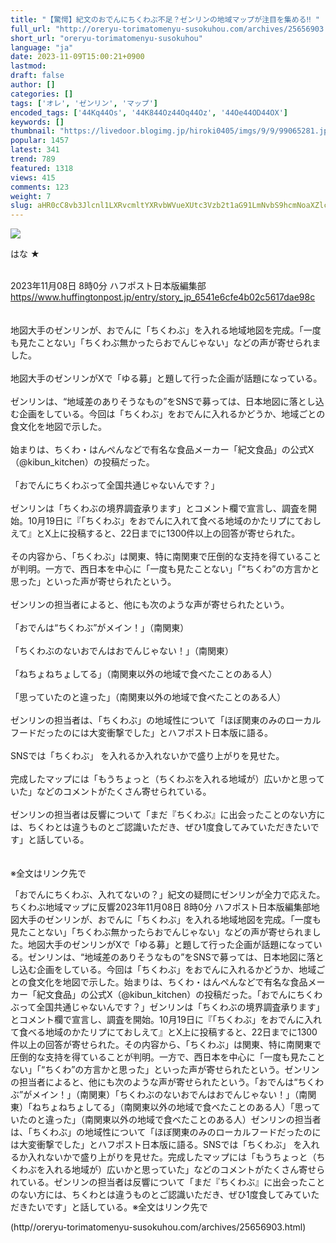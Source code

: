```yaml
---
title: "【驚愕】紀文のおでんにちくわぶ不足？ゼンリンの地域マップが注目を集める‼ "
full_url: "http://oreryu-torimatomenyu-susokuhou.com/archives/25656903.html"
short_url: "oreryu-torimatomenyu-susokuhou"
language: "ja"
date: 2023-11-09T15:00:21+0900
lastmod: 
draft: false
author: []
categories: []
tags: ['オレ', 'ゼンリン', 'マップ']
encoded_tags: ['44Kq44Os', '44K844Oz44Oq44Oz', '44Oe44OD44OX']
keywords: []
thumbnail: "https://livedoor.blogimg.jp/hiroki0405/imgs/9/9/99065281.jpg"
popular: 1457
latest: 341
trend: 789
featured: 1318
views: 415
comments: 123
weight: 7
slug: aHR0cC8vb3Jlcnl1LXRvcmltYXRvbWVueXUtc3Vzb2t1aG91LmNvbS9hcmNoaXZlcy8yNTY1NjkwMy5odG1s
---
```


![](https://livedoor.blogimg.jp/hiroki0405/imgs/9/9/99065281.jpg)

<div><p>はな ★ </p><br> 2023年11月08日 8時0分 ハフポスト日本版編集部 <br> <a target='_blank' href='https//www.huffingtonpost.jp/entry/story_jp_6541e6cfe4b02c5617dae98c'>https//www.huffingtonpost.jp/entry/story_jp_6541e6cfe4b02c5617dae98c</a> <br> <br> <br> 地図大手のゼンリンが、おでんに「ちくわぶ」を入れる地域地図を完成。「一度も見たことない」「ちくわぶ無かったらおでんじゃない」などの声が寄せられました。 <br> <br> 地図大手のゼンリンがXで「ゆる募」と題して行った企画が話題になっている。 <br> <br> ゼンリンは、“地域差のありそうなもの”をSNSで募っては、日本地図に落とし込む企画をしている。今回は「ちくわぶ」をおでんに入れるかどうか、地域ごとの食文化を地図で示した。 <br> <br> 始まりは、ちくわ・はんぺんなどで有名な食品メーカー「紀文食品」の公式X（@kibun_kitchen）の投稿だった。 <br> <br> 「おでんにちくわぶって全国共通じゃないんです？」 <br> <br> ゼンリンは「ちくわぶの境界調査承ります」とコメント欄で宣言し、調査を開始。10月19日に『「ちくわぶ」をおでんに入れて食べる地域のかたリプにておしえて』とX上に投稿すると、22日までに1300件以上の回答が寄せられた。 <br> <br> その内容から、「ちくわぶ」は関東、特に南関東で圧倒的な支持を得ていることが判明。一方で、西日本を中心に「一度も見たことない」「“ちくわ”の方言かと思った」といった声が寄せられたという。 <br> <br> ゼンリンの担当者によると、他にも次のような声が寄せられたという。 <br> <br> 「おでんは“ちくわぶ”がメイン！」（南関東） <br> <br> 「ちくわぶのないおでんはおでんじゃない！」（南関東） <br> <br> 「ねちょねちょしてる」（南関東以外の地域で食べたことのある人） <br> <br> 「思っていたのと違った」（南関東以外の地域で食べたことのある人） <br> <br> ゼンリンの担当者は、「ちくわぶ」の地域性について「ほぼ関東のみのローカルフードだったのには大変衝撃でした」とハフポスト日本版に語る。 <br> <br> SNSでは「ちくわぶ」 を入れるか入れないかで盛り上がりを見せた。 <br> <br> 完成したマップには「もうちょっと（ちくわぶを入れる地域が）広いかと思っていた」などのコメントがたくさん寄せられている。 <br> <br> ゼンリンの担当者は反響について「まだ『ちくわぶ』に出会ったことのない方には、ちくわとは違うものとご認識いただき、ぜひ1度食してみていただきたいです」と話している。 <br> <br> <br> ※全文はリンク先で <p>「おでんにちくわぶ、入れてないの？」紀文の疑問にゼンリンが全力で応えた。ちくわぶ地域マップに反響2023年11月08日 8時0分 ハフポスト日本版編集部地図大手のゼンリンが、おでんに「ちくわぶ」を入れる地域地図を完成。「一度も見たことない」「ちくわぶ無かったらおでんじゃない」などの声が寄せられました。地図大手のゼンリンがXで「ゆる募」と題して行った企画が話題になっている。ゼンリンは、“地域差のありそうなもの”をSNSで募っては、日本地図に落とし込む企画をしている。今回は「ちくわぶ」をおでんに入れるかどうか、地域ごとの食文化を地図で示した。始まりは、ちくわ・はんぺんなどで有名な食品メーカー「紀文食品」の公式X（@kibun_kitchen）の投稿だった。「おでんにちくわぶって全国共通じゃないんです？」ゼンリンは「ちくわぶの境界調査承ります」とコメント欄で宣言し、調査を開始。10月19日に『「ちくわぶ」をおでんに入れて食べる地域のかたリプにておしえて』とX上に投稿すると、22日までに1300件以上の回答が寄せられた。その内容から、「ちくわぶ」は関東、特に南関東で圧倒的な支持を得ていることが判明。一方で、西日本を中心に「一度も見たことない」「“ちくわ”の方言かと思った」といった声が寄せられたという。ゼンリンの担当者によると、他にも次のような声が寄せられたという。「おでんは“ちくわぶ”がメイン！」（南関東）「ちくわぶのないおでんはおでんじゃない！」（南関東）「ねちょねちょしてる」（南関東以外の地域で食べたことのある人）「思っていたのと違った」（南関東以外の地域で食べたことのある人）ゼンリンの担当者は、「ちくわぶ」の地域性について「ほぼ関東のみのローカルフードだったのには大変衝撃でした」とハフポスト日本版に語る。SNSでは「ちくわぶ」 を入れるか入れないかで盛り上がりを見せた。完成したマップには「もうちょっと（ちくわぶを入れる地域が）広いかと思っていた」などのコメントがたくさん寄せられている。ゼンリンの担当者は反響について「まだ『ちくわぶ』に出会ったことのない方には、ちくわとは違うものとご認識いただき、ぜひ1度食してみていただきたいです」と話している。※全文はリンク先で</p></div>

(http//oreryu-torimatomenyu-susokuhou.com/archives/25656903.html)
